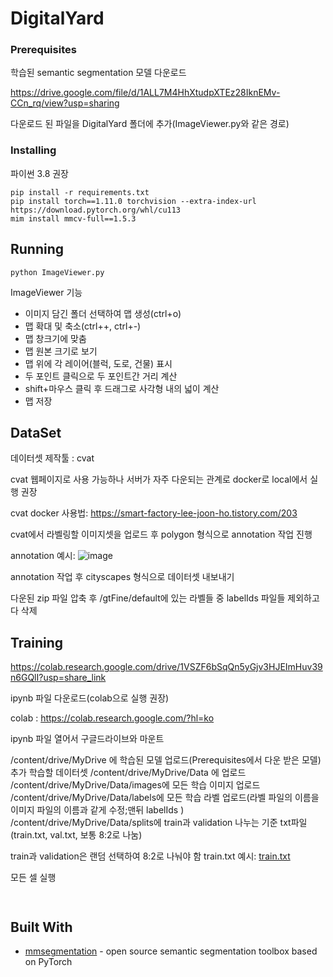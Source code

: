 # DigitalYard

### Prerequisites

학습된 semantic segmentation 모델 다운로드

https://drive.google.com/file/d/1ALL7M4HhXtudpXTEz28IknEMv-CCn_rq/view?usp=sharing

다운로드 된 파일을 DigitalYard 폴더에 추가(ImageViewer.py와 같은 경로)


### Installing
파이썬 3.8 권장
```
pip install -r requirements.txt
pip install torch==1.11.0 torchvision --extra-index-url https://download.pytorch.org/whl/cu113
mim install mmcv-full==1.5.3
```


## Running

```
python ImageViewer.py

```
ImageViewer 기능
- 이미지 담긴 폴더 선택하여 맵 생성(ctrl+o)
- 맵 확대 및 축소(ctrl++, ctrl+-)
- 맵 창크기에 맞춤
- 맵 원본 크기로 보기
- 맵 위에 각 레이어(블럭, 도로, 건물) 표시
- 두 포인트 클릭으로 두 포인트간 거리 계산
- shift+마우스 클릭 후 드래그로 사각형 내의 넓이 계산
- 맵 저장

## DataSet
데이터셋 제작툴 : cvat

cvat 웹페이지로 사용 가능하나 서버가 자주 다운되는 관계로 docker로 local에서 실행 권장

cvat docker 사용법: https://smart-factory-lee-joon-ho.tistory.com/203

cvat에서 라벨링할 이미지셋을 업로드 후 polygon 형식으로 annotation 작업 진행

annotation 예시: ![image](https://user-images.githubusercontent.com/74086927/204449809-7b6cae9f-8d42-4566-a21c-f4b6346366bf.png)

annotation 작업 후 cityscapes 형식으로 데이터셋 내보내기

다운된 zip 파일 압축 후 /gtFine/default에 있는 라벨들 중 labelIds 파일들 제외하고 다 삭제

## Training
https://colab.research.google.com/drive/1VSZF6bSqQn5yGjv3HJEImHuv39n6GQlI?usp=share_link

ipynb 파일 다운로드(colab으로 실행 권장)

colab : https://colab.research.google.com/?hl=ko

ipynb 파일 열어서 구글드라이브와 마운트

/content/drive/MyDrive 에 학습된 모델 업로드(Prerequisites에서 다운 받은 모델)
추가 학습할 데이터셋 /content/drive/MyDrive/Data 에 업로드
/content/drive/MyDrive/Data/images에 모든 학습 이미지 업로드
/content/drive/MyDrive/Data/labels에 모든 학습 라벨 업로드(라벨 파일의 이름을 이미지 파일의 이름과 같게 수정;맨뒤 labelIds )
/content/drive/MyDrive/Data/splits에 train과 validation 나누는 기준 txt파일(train.txt, val.txt, 보통 8:2로 나눔)

train과 validation은 랜덤 선택하여 8:2로 나눠야 함
train.txt 예시: [train.txt](https://github.com/smc2315/DigitalYard/files/10110165/train.txt)

모든 셀 실행

```


```

## Built With

* [mmsegmentation](https://github.com/open-mmlab/mmsegmentation) - open source semantic segmentation toolbox based on PyTorch


